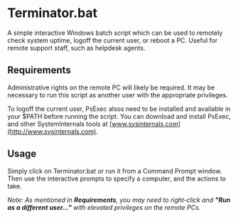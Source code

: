 # Terminator.bat

A simple interactive Windows batch script which can be used to remotely check system uptime, logoff the current user, or reboot a PC. Useful for remote support staff, such as helpdesk agents. 

## Requirements

Administrative rights on the remote PC will likely be required. It may be necessary to run this script as another user with the appropriate privileges. 

To logoff the current user, PsExec alsos need to be installed and available in your $PATH before running the script. You can download and install PsExec, and other SystemInternals tools at [www.sysinternals.com](http://www.sysinternals.com).

## Usage

Simply click on Terminator.bat or run it from a Command Prompt window. Then use the interactive prompts to specify a computer, and the actions to take.

*Note: As mentioned in **Requirements**, you may need to right-click and **"Run as a different user..."** with elevated privileges on the remote PCs.*
